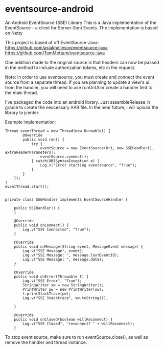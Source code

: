 # eventsource-android

An Android EventSource (SSE) Library
This is a Java implementation of the EventSource - a client for Server-Sent Events. The implementation is based on Netty

This project is based of off EventSource-Java:
https://github.com/aslakhellesoy/eventsource-java
https://github.com/TomMettam/eventsource-java

One addition made to the original source is that headers can now be passed in the method to include authorization tokens, etc in the request.

Note:
In order to use eventsource, you must create and connect the event source from a separate thread. If you are planning to update a view's ui from the handler, you will need to use runOnUI or create a handler tied to the main thread.

I've packaged the code into an android library. Just assembleRelease in gradle to create the neccessary AAR file. In the near future, I will upload the library to jcenter.

Example implementation:

    Thread eventThread = new Thread(new Runnable() {
            @Override
            public void run() {
                try {
                    eventSource = new EventSource(Uri, new SSEHandler(), extraHeaderParameters);
                    eventSource.connect();
                } catch(URISyntaxException e) {
                    Log.v("Error starting eventsource", "True");
                }
            }
        });
    }
    eventThread.start();


    private class SSEHandler implements EventSourceHandler {

        public SSEHandler() {
        }
        
        @Override
        public void onConnect() {
            Log.v("SSE Connected", "True");
        }

        @Override
        public void onMessage(String event, MessageEvent message) {
            Log.v("SSE Message", event);
            Log.v("SSE Message: ", message.lastEventId);
            Log.v("SSE Message: ", message.data);
        }
        
        @Override
        public void onError(Throwable t) {
            Log.v("SSE Error", "True");
            StringWriter sw = new StringWriter();
            PrintWriter pw = new PrintWriter(sw);
            t.printStackTrace(pw);
            Log.v("SSE Stacktrace", sw.toString());

        }

        @Override
        public void onClosed(boolean willReconnect) {
            Log.v("SSE Closed", "reconnect? " + willReconnect);
        }
        
To stop event source, make sure to run eventSource.close(), as well as remove the handler and thread instance.
